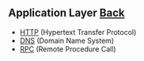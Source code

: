 ## Application Layer [Back](./../Network.md)

- [HTTP](./http/http.md) (Hypertext Transfer Protocol)
- [DNS](./dns/dns.md) (Domain Name System)
- [RPC](./rpc/rpc.md) (Remote Procedure Call)
